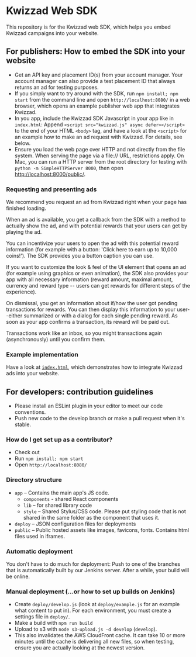 # Kwizzad Web SDK

This repository is for the Kwizzad web SDK, which helps you embed Kwizzad campaigns into your
website.


## For publishers: How to embed the SDK into your website

- Get an API key and placement ID(s) from your account manager. Your account manager can also
  provide a test placement ID that always returns an ad for testing purposes.
- If you simply want to try around with the SDK, run `npm install; npm start` from the command line
  and open `http://localhost:8080/` in a web browser, which opens an example publisher web app
  that integrates Kwizzad.
- In you app, include the Kwizzad SDK Javascript in your app like in `index.html`: Append
  `<script src="kwizzad.js" async defer></script>` to the end of your HTML `<body>` tag, and have a
  look at the `<script>` for an example how to make an ad request with Kwizzad. For details, see
  below.  
- Ensure you load the web page over HTTP and not directly from the file system. When serving the
  page via a file:// URL, restrictions apply. On Mac, you can run a HTTP server from the root
  directory for testing with `python -m SimpleHTTPServer 8000`, then open
  [http://localhost:8000/public/](http://localhost:8000/public/).

### Requesting and presenting ads

We recommend you request an ad from Kwizzad right when your page has finished loading.

When an ad is available, you get a callback from the SDK with a method to actually show the ad,
and with potential rewards that your users can get by playing the ad.

You can incentivize your users to open the ad with this potential reward information (for example
with a button: 'Click here to earn up to 10,000 coins!'). The SDK provides you a button caption you
can use.

If you want to customize the look & feel of the UI element that opens an ad (for example using
graphics or even animation), the SDK also provides your app with all necessary information (reward
amount, maximal amount, currency and reward type -- users can get rewards for different steps of
the experience).

On dismissal, you get an information about if/how the user got pending transactions for rewards.
You can then display this information to your user--either summarized or with a dialog for each
single pending reward. As soon as your app confirms a transaction, its reward will be paid out.

Transactions work like an inbox, so you might transactions again (asynchronously) until you confirm
them.


### Example implementation

Have a look at [`index.html`](./public/index.html), which demonstrates how to integrate Kwizzad ads
into your website.


## For developers: contribution guidelines

* Please install an ESLint plugin in your editor to meet our code conventions.
* Push new code to the develop branch or make a pull request when it's stable.


### How do I get set up as a contributor?

  - Check out
  - Run `npm install; npm start`
  - Open `http://localhost:8080/`


### Directory structure

- `app` – Contains the main app's JS code.
  - `components` - shared React components
  - `lib` – for shared library code
  - `style` – Shared Stylus/CSS code. Please put styling code that is not shared in the same folder as the component that uses it.
- `deploy` – JSON configuration files for deployments
- `public` – Public hosted assets like images, favicons, fonts. Contains html files used in iframes.


### Automatic deployment

You don't have to do much for deployment: Push to one of the branches that is automatically
built by our Jenkins server. After a while, your build will be online.


### Manual deployment (…or how to set up builds on Jenkins)

* Create `deploy/develop.js` (look at `deploy/example.js` for an example what content to put in).
  For each environment, you must create a settings file in `deploy/`.
* Make a build with `npm run build`
* Upload to s3 with `node s3-upload.js -d develop` (`develop`).
* This also invalidates the AWS CloudFront cache. It can take 10 or more minutes until the cache is delivering all new files, so when testing, ensure you are actually looking at the newest version.

